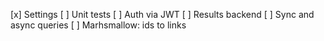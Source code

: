 [x] Settings
[ ] Unit tests
[ ] Auth via JWT
[ ] Results backend
[ ] Sync and async queries
[ ] Marhsmallow: ids to links
